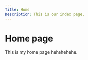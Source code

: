 ```yaml
---
Title: Home
Description: This is our index page.
---
```


Home page
==========================

This is my home page hehehehehe.
